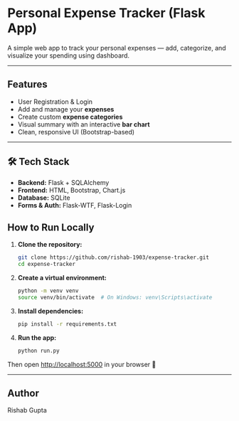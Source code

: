# Personal Expense Tracker (Flask App)

A simple web app to track your personal expenses — add, categorize, and visualize your spending using dashboard.

---

##  Features

-  User Registration & Login  
-  Add and manage your **expenses**  
-  Create custom **expense categories**  
-  Visual summary with an interactive **bar chart**  
-  Clean, responsive UI (Bootstrap-based)

---

## 🛠️ Tech Stack

- **Backend:** Flask + SQLAlchemy  
- **Frontend:** HTML, Bootstrap, Chart.js  
- **Database:** SQLite  
- **Forms & Auth:** Flask-WTF, Flask-Login


##  How to Run Locally

1. **Clone the repository:**

    ```bash
    git clone https://github.com/rishab-1903/expense-tracker.git
    cd expense-tracker
    ```

2. **Create a virtual environment:**

    ```bash
    python -m venv venv
    source venv/bin/activate  # On Windows: venv\Scripts\activate
    ```

3. **Install dependencies:**

    ```bash
    pip install -r requirements.txt
    ```

4. **Run the app:**

    ```bash
    python run.py
    ```

Then open [http://localhost:5000](http://localhost:5000) in your browser 🎉

---

##  Author

Rishab Gupta
